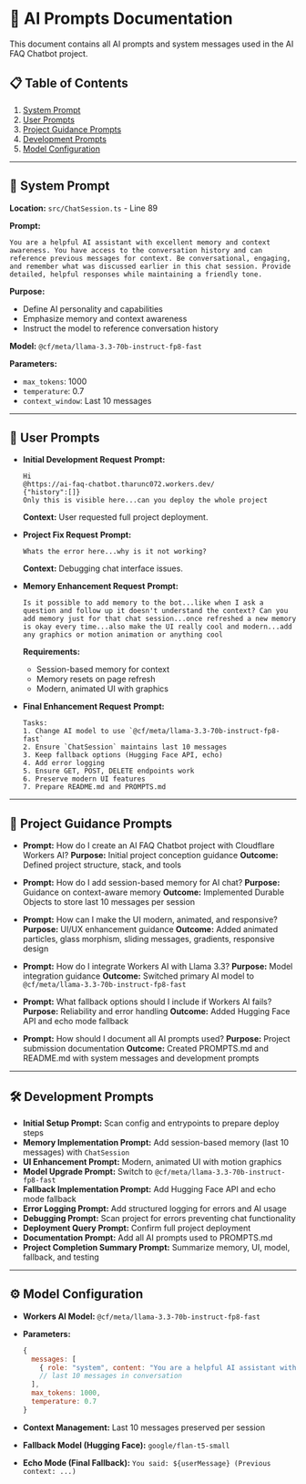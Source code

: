 # 🤖 AI Prompts Documentation

This document contains all AI prompts and system messages used in the AI FAQ Chatbot project.

## 📋 Table of Contents

1. [System Prompt](#system-prompt)
2. [User Prompts](#user-prompts)
3. [Project Guidance Prompts](#project-guidance-prompts)
4. [Development Prompts](#development-prompts)
5. [Model Configuration](#model-configuration)

---

## 🎯 System Prompt

**Location:** `src/ChatSession.ts` - Line 89

**Prompt:**

```
You are a helpful AI assistant with excellent memory and context awareness. You have access to the conversation history and can reference previous messages for context. Be conversational, engaging, and remember what was discussed earlier in this chat session. Provide detailed, helpful responses while maintaining a friendly tone.
```

**Purpose:**

- Define AI personality and capabilities
- Emphasize memory and context awareness
- Instruct the model to reference conversation history

**Model:** `@cf/meta/llama-3.3-70b-instruct-fp8-fast`

**Parameters:**

- `max_tokens`: 1000
- `temperature`: 0.7
- `context_window`: Last 10 messages

---

## 👤 User Prompts

- **Initial Development Request**
  **Prompt:**

  ```
  Hi
  @https://ai-faq-chatbot.tharunc072.workers.dev/
  {"history":[]}
  Only this is visible here...can you deploy the whole project
  ```

  **Context:** User requested full project deployment.

- **Project Fix Request**
  **Prompt:**

  ```
  Whats the error here...why is it not working?
  ```

  **Context:** Debugging chat interface issues.

- **Memory Enhancement Request**
  **Prompt:**

  ```
  Is it possible to add memory to the bot...like when I ask a question and follow up it doesn't understand the context? Can you add memory just for that chat session...once refreshed a new memory is okay every time...also make the UI really cool and modern...add any graphics or motion animation or anything cool
  ```

  **Requirements:**
  - Session-based memory for context
  - Memory resets on page refresh
  - Modern, animated UI with graphics

- **Final Enhancement Request**
  **Prompt:**

  ```
  Tasks:
  1. Change AI model to use `@cf/meta/llama-3.3-70b-instruct-fp8-fast`
  2. Ensure `ChatSession` maintains last 10 messages
  3. Keep fallback options (Hugging Face API, echo)
  4. Add error logging
  5. Ensure GET, POST, DELETE endpoints work
  6. Preserve modern UI features
  7. Prepare README.md and PROMPTS.md
  ```

---

## 📝 Project Guidance Prompts

- **Prompt:** How do I create an AI FAQ Chatbot project with Cloudflare Workers AI?
  **Purpose:** Initial project conception guidance
  **Outcome:** Defined project structure, stack, and tools

- **Prompt:** How do I add session-based memory for AI chat?
  **Purpose:** Guidance on context-aware memory
  **Outcome:** Implemented Durable Objects to store last 10 messages per session

- **Prompt:** How can I make the UI modern, animated, and responsive?
  **Purpose:** UI/UX enhancement guidance
  **Outcome:** Added animated particles, glass morphism, sliding messages, gradients, responsive design

- **Prompt:** How do I integrate Workers AI with Llama 3.3?
  **Purpose:** Model integration guidance
  **Outcome:** Switched primary AI model to `@cf/meta/llama-3.3-70b-instruct-fp8-fast`

- **Prompt:** What fallback options should I include if Workers AI fails?
  **Purpose:** Reliability and error handling
  **Outcome:** Added Hugging Face API and echo mode fallback

- **Prompt:** How should I document all AI prompts used?
  **Purpose:** Project submission documentation
  **Outcome:** Created PROMPTS.md and README.md with system messages and development prompts

---

## 🛠️ Development Prompts

- **Initial Setup Prompt:** Scan config and entrypoints to prepare deploy steps
- **Memory Implementation Prompt:** Add session-based memory (last 10 messages) with `ChatSession`
- **UI Enhancement Prompt:** Modern, animated UI with motion graphics
- **Model Upgrade Prompt:** Switch to `@cf/meta/llama-3.3-70b-instruct-fp8-fast`
- **Fallback Implementation Prompt:** Add Hugging Face API and echo mode fallback
- **Error Logging Prompt:** Add structured logging for errors and AI usage
- **Debugging Prompt:** Scan project for errors preventing chat functionality
- **Deployment Query Prompt:** Confirm full project deployment
- **Documentation Prompt:** Add all AI prompts used to PROMPTS.md
- **Project Completion Summary Prompt:** Summarize memory, UI, model, fallback, and testing

---

## ⚙️ Model Configuration

- **Workers AI Model:** `@cf/meta/llama-3.3-70b-instruct-fp8-fast`

- **Parameters:**

  ```javascript
  {
    messages: [
      { role: "system", content: "You are a helpful AI assistant with excellent memory..." },
      // last 10 messages in conversation
    ],
    max_tokens: 1000,
    temperature: 0.7
  }
  ```

- **Context Management:** Last 10 messages preserved per session

- **Fallback Model (Hugging Face):** `google/flan-t5-small`

- **Echo Mode (Final Fallback):** `You said: ${userMessage} (Previous context: ...)`
